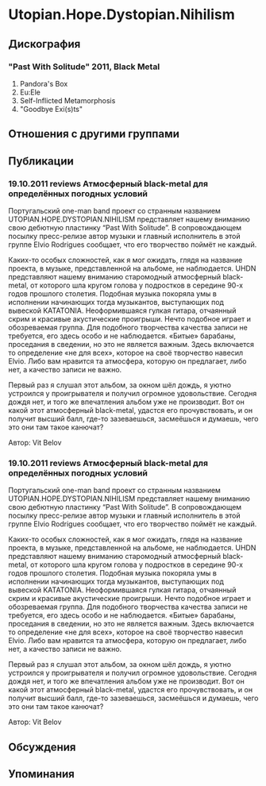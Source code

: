 # Utopian.Hope.Dystopian.Nihilism



## Дискография

### "Past With Solitude" 2011, Black Metal

01. Pandora's Box
02. Eu:Ele
03. Self-Inflicted Metamorphosis
04. "Goodbye Exi(s)ts"


## Отношения с другими группами


## Публикации

### 19.10.2011 reviews Атмосферный black-metal для определённых погодных условий

<P>Португальский one-man band проект со странным названием UTOPIAN.HOPE.DYSTOPIAN.NIHILISM представляет нашему вниманию свою дебютную пластинку “Past With Solitude”. В сопровождающем посылку пресс-релизе автор музыки и главный исполнитель в этой группе Elvio Rodrigues сообщает, что его творчество поймёт не каждый.</P>
<P>Каких-то особых сложностей, как я мог ожидать, глядя на название проекта, в музыке, представленной на альбоме, не наблюдается. UHDN представляют нашему вниманию старомодный атмосферный black-metal, от которого шла кругом голова у подростков в середине 90-х годов прошлого столетия. Подобная музыка покоряла умы в исполнении начинающих тогда музыкантов, выступающих под вывеской KATATONIA. Неоформившаяся гулкая гитара, отчаянный скрим и красивые акустические проигрыши. Нечто подобное играет и обозреваемая группа. Для подобного творчества качества записи не требуется, его здесь особо и не наблюдается. «Битые» барабаны, проседания в сведении, но это не является важным. Здесь включается то определение «не для всех», которое на своё творчество навесил Elvio. Либо вам нравится та атмосфера, которую он предлагает, либо нет, а качество записи не важно.</P>
<P>Первый раз я слушал этот альбом, за окном шёл дождь, я уютно устроился у проигрывателя и получил огромное удовольствие. Сегодня дождя нет, и того же впечатления альбом уже не производит. Вот он какой этот атмосферный black-metal, удастся его прочувствовать, и он получит высший балл, где-то зазеваешься, засмеёшься и думаешь, чего это они там такое канючат?</P>
Автор: Vit Belov

### 19.10.2011 reviews Атмосферный black-metal для определённых погодных условий

<P>Португальский one-man band проект со странным названием UTOPIAN.HOPE.DYSTOPIAN.NIHILISM представляет нашему вниманию свою дебютную пластинку “Past With Solitude”. В сопровождающем посылку пресс-релизе автор музыки и главный исполнитель в этой группе Elvio Rodrigues сообщает, что его творчество поймёт не каждый.</P>
<P>Каких-то особых сложностей, как я мог ожидать, глядя на название проекта, в музыке, представленной на альбоме, не наблюдается. UHDN представляют нашему вниманию старомодный атмосферный black-metal, от которого шла кругом голова у подростков в середине 90-х годов прошлого столетия. Подобная музыка покоряла умы в исполнении начинающих тогда музыкантов, выступающих под вывеской KATATONIA. Неоформившаяся гулкая гитара, отчаянный скрим и красивые акустические проигрыши. Нечто подобное играет и обозреваемая группа. Для подобного творчества качества записи не требуется, его здесь особо и не наблюдается. «Битые» барабаны, проседания в сведении, но это не является важным. Здесь включается то определение «не для всех», которое на своё творчество навесил Elvio. Либо вам нравится та атмосфера, которую он предлагает, либо нет, а качество записи не важно.</P>
<P>Первый раз я слушал этот альбом, за окном шёл дождь, я уютно устроился у проигрывателя и получил огромное удовольствие. Сегодня дождя нет, и того же впечатления альбом уже не производит. Вот он какой этот атмосферный black-metal, удастся его прочувствовать, и он получит высший балл, где-то зазеваешься, засмеёшься и думаешь, чего это они там такое канючат?</P>
Автор: Vit Belov


## Обсуждения


## Упоминания

